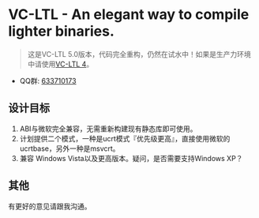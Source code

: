 ﻿# VC-LTL - An elegant way to compile lighter binaries.

> 这是VC-LTL 5.0版本，代码完全重构，仍然在试水中！如果是生产力环境中请使用[VC-LTL 4](https://github.com/Chuyu-Team/VC-LTL/releases/latest)。


* QQ群: [633710173](https://shang.qq.com/wpa/qunwpa?idkey=21d51d8ad1d77b99ea9544b399e080ec347ca6a1bc04267fb59cebf22644a42a)


## 设计目标
1. ABI与微软完全兼容，无需重新构建现有静态库即可使用。
2. 计划提供二个模式，一种是ucrt模式『优先级更高』，直接使用微软的 ucrtbase，另外一种是msvcrt。
3. 兼容 Windows Vista以及更高版本。疑问，是否需要支持Windows XP？


## 其他
有更好的意见请跟我沟通。